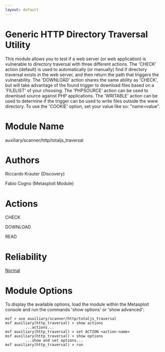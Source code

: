 ```yaml
---
layout: default
---
```


# Generic HTTP Directory Traversal Utility
This module allows you to test if a web server (or web application) is vulnerable to directory traversal with three different actions. The 'CHECK' action (default) is used to automatically (or manually) find if directory traversal exists in the web server, and then return the path that triggers the vulnerability. The 'DOWNLOAD' action shares the same ability as 'CHECK', but will take advantage of the found trigger to download files based on a 'FILELIST' of your choosing. The 'PHPSOURCE' action can be used to download source against PHP applications. The 'WRITABLE' action can be used to determine if the trigger can be used to write files outside the www directory. To use the 'COOKIE' option, set your value like so: "name=value".

# Module Name

auxiliary/scanner/http/totaljs_traversal

# Authors

Riccardo Krauter (Discovery)

Fabio Cogno (Metasploit Module)

# Actions

CHECK

DOWNLOAD

READ

# Reliability

[Normal](https://github.com/rapid7/metasploit-framework/wiki/Exploit-Ranking)

# Module Options

To display the available options, load the module within the Metasploit console and run the commands 'show options' or 'show advanced':

```
msf > use auxiliary/scanner/http/totaljs_traversal
msf auxiliary(http_traversal) > show actions
         ...actions...
msf auxiliary(http_traversal) > set ACTION <action-name>
msf auxiliary(http_traversal) > show options
         ...show and set options...
msf auxiliary(http_traversal) > run
```